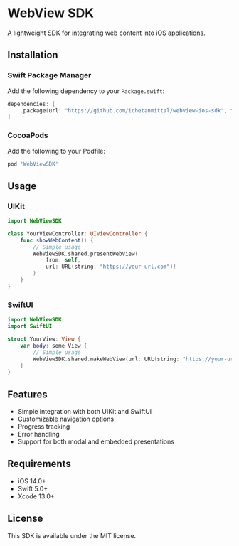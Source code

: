 # WebView SDK

A lightweight SDK for integrating web content into iOS applications.

## Installation

### Swift Package Manager

Add the following dependency to your `Package.swift`:

```swift
dependencies: [
    .package(url: "https://github.com/ichetanmittal/webview-ios-sdk", from: "1.0.0")
]
```

### CocoaPods

Add the following to your Podfile:

```ruby
pod 'WebViewSDK'
```

## Usage

### UIKit

```swift
import WebViewSDK

class YourViewController: UIViewController {
    func showWebContent() {
        // Simple usage
        WebViewSDK.shared.presentWebView(
            from: self,
            url: URL(string: "https://your-url.com")!
        )
    }
}
```

### SwiftUI

```swift
import WebViewSDK
import SwiftUI

struct YourView: View {
    var body: some View {
        // Simple usage
        WebViewSDK.shared.makeWebView(url: URL(string: "https://your-url.com")!)
    }
}
```

## Features

- Simple integration with both UIKit and SwiftUI
- Customizable navigation options
- Progress tracking
- Error handling
- Support for both modal and embedded presentations

## Requirements

- iOS 14.0+
- Swift 5.0+
- Xcode 13.0+

## License

This SDK is available under the MIT license.
